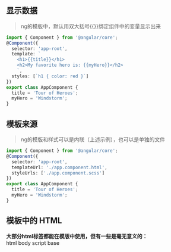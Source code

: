 ## 显示数据
> ng的模版中，默认用双大括号{{}}绑定组件中的变量显示出来
```typescript
import { Component } from '@angular/core';
@Component({
  selector: 'app-root',
  template: `
    <h1>{{title}}</h1>
    <h2>My favorite hero is: {{myHero}}</h2>
    `,
  styles: [`h1 { color: red }`]
})
export class AppComponent {
  title = 'Tour of Heroes';
  myHero = 'Windstorm';
}
```

## 模板来源
> ng的模版和样式可以是内联（上述示例），也可以是单独的文件
```typescript
import { Component } from '@angular/core';
@Component({
  selector: 'app-root',
  templateUrl: './app.component.html',
  styleUrls: ['./app.component.scss']
})
export class AppComponent {
  title = 'Tour of Heroes';
  myHero = 'Windstorm';
}
```

## 模板中的 HTML
**大部分html标签都能在模版中使用，但有一些是毫无意义的：**
<br />
html body script base


